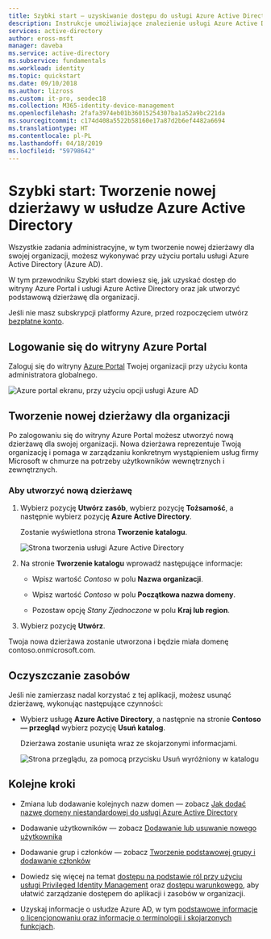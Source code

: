 ```yaml
---
title: Szybki start — uzyskiwanie dostępu do usługi Azure Active Directory i tworzenie nowej dzierżawy | Microsoft Docs
description: Instrukcje umożliwiające znalezienie usługi Azure Active Directory oraz utworzenie nowej dzierżawy dla organizacji.
services: active-directory
author: eross-msft
manager: daveba
ms.service: active-directory
ms.subservice: fundamentals
ms.workload: identity
ms.topic: quickstart
ms.date: 09/10/2018
ms.author: lizross
ms.custom: it-pro, seodec18
ms.collection: M365-identity-device-management
ms.openlocfilehash: 2fafa3974eb01b36015254307ba1a52a9bc221da
ms.sourcegitcommit: c174d408a5522b58160e17a87d2b6ef4482a6694
ms.translationtype: HT
ms.contentlocale: pl-PL
ms.lasthandoff: 04/18/2019
ms.locfileid: "59798642"
---
```

# <a name="quickstart-create-a-new-tenant-in-azure-active-directory"></a>Szybki start: Tworzenie nowej dzierżawy w usłudze Azure Active Directory
Wszystkie zadania administracyjne, w tym tworzenie nowej dzierżawy dla swojej organizacji, możesz wykonywać przy użyciu portalu usługi Azure Active Directory (Azure AD). 

W tym przewodniku Szybki start dowiesz się, jak uzyskać dostęp do witryny Azure Portal i usługi Azure Active Directory oraz jak utworzyć podstawową dzierżawę dla organizacji.

Jeśli nie masz subskrypcji platformy Azure, przed rozpoczęciem utwórz [bezpłatne konto](https://azure.microsoft.com/free/).

## <a name="sign-in-to-the-azure-portal"></a>Logowanie się do witryny Azure Portal
Zaloguj się do witryny [Azure Portal](https://portal.azure.com/) Twojej organizacji przy użyciu konta administratora globalnego.

![Azure portal ekranu, przy użyciu opcji usługi Azure AD](media/active-directory-access-create-new-tenant/azure-ad-portal.png)

## <a name="create-a-new-tenant-for-your-organization"></a>Tworzenie nowej dzierżawy dla organizacji
Po zalogowaniu się do witryny Azure Portal możesz utworzyć nową dzierżawę dla swojej organizacji. Nowa dzierżawa reprezentuje Twoją organizację i pomaga w zarządzaniu konkretnym wystąpieniem usług firmy Microsoft w chmurze na potrzeby użytkowników wewnętrznych i zewnętrznych.

### <a name="to-create-a-new-tenant"></a>Aby utworzyć nową dzierżawę
1. Wybierz pozycję **Utwórz zasób**, wybierz pozycję **Tożsamość**, a następnie wybierz pozycję **Azure Active Directory**.

    Zostanie wyświetlona strona **Tworzenie katalogu**.

    ![Strona tworzenia usługi Azure Active Directory](media/active-directory-access-create-new-tenant/azure-ad-create-new-tenant.png)

2.  Na stronie **Tworzenie katalogu** wprowadź następujące informacje:
    
    - Wpisz wartość _Contoso_ w polu **Nazwa organizacji**.

    - Wpisz wartość _Contoso_ w polu **Początkowa nazwa domeny**.

    - Pozostaw opcję _Stany Zjednoczone_ w polu **Kraj lub region**.

3. Wybierz pozycję **Utwórz**.

Twoja nowa dzierżawa zostanie utworzona i będzie miała domenę contoso.onmicrosoft.com.

## <a name="clean-up-resources"></a>Oczyszczanie zasobów
Jeśli nie zamierzasz nadal korzystać z tej aplikacji, możesz usunąć dzierżawę, wykonując następujące czynności:

- Wybierz usługę **Azure Active Directory**, a następnie na stronie **Contoso — przegląd** wybierz pozycję **Usuń katalog**.

    Dzierżawa zostanie usunięta wraz ze skojarzonymi informacjami.

    ![Strona przeglądu, za pomocą przycisku Usuń wyróżniony w katalogu](media/active-directory-access-create-new-tenant/azure-ad-delete-new-tenant.png)

## <a name="next-steps"></a>Kolejne kroki
- Zmiana lub dodawanie kolejnych nazw domen — zobacz [Jak dodać nazwę domeny niestandardowej do usługi Azure Active Directory](add-custom-domain.md)

- Dodawanie użytkowników — zobacz [Dodawanie lub usuwanie nowego użytkownika](add-users-azure-active-directory.md)

- Dodawanie grup i członków — zobacz [Tworzenie podstawowej grupy i dodawanie członków](active-directory-groups-create-azure-portal.md)

- Dowiedz się więcej na temat [dostępu na podstawie ról przy użyciu usługi Privileged Identity Management](../../role-based-access-control/pim-azure-resource.md) oraz [dostępu warunkowego](../../role-based-access-control/conditional-access-azure-management.md), aby ułatwić zarządzanie dostępem do aplikacji i zasobów w organizacji.

- Uzyskaj informacje o usłudze Azure AD, w tym [podstawowe informacje o licencjonowaniu oraz informacje o terminologii i skojarzonych funkcjach](active-directory-whatis.md).
